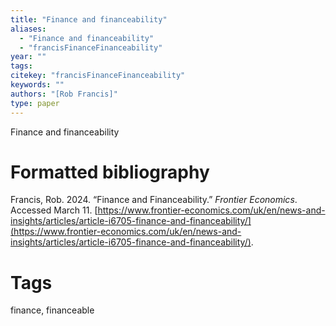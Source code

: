 ```yaml
---
title: "Finance and financeability"
aliases:
  - "Finance and financeability"
  - "francisFinanceFinanceability"
year: ""
tags: 
citekey: "francisFinanceFinanceability"
keywords: ""
authors: "[Rob Francis]"
type: paper
---
```

Finance and financeability

# Formatted bibliography

Francis, Rob. 2024. “Finance and Financeability.” _Frontier Economics_. Accessed March 11. [https://www.frontier-economics.com/uk/en/news-and-insights/articles/article-i6705-finance-and-financeability/](https://www.frontier-economics.com/uk/en/news-and-insights/articles/article-i6705-finance-and-financeability/).


# Tags
finance, financeable


